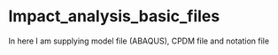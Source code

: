 # Impact_analysis_basic_files
In here I am supplying model file (ABAQUS), CPDM file and notation file

